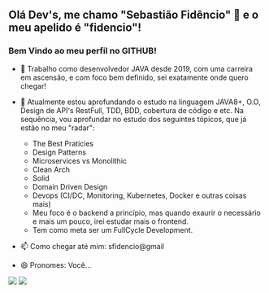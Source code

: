 ## Olá Dev's, me chamo "Sebastião Fidêncio" 👋 e o meu apelido é "fidencio"!
### Bem Vindo ao meu perfil no GITHUB!


- 🔭 Trabalho como desenvolvedor JAVA desde 2019, com uma carreira em ascensão, e com foco bem definido, sei exatamente onde quero chegar!

- 🌱 Atualmente estou aprofundando o estudo na linguagem JAVA8+, O.O, Design de API's RestFull, TDD, BDD, cobertura de código e etc. Na sequência, vou aprofundar no estudo dos seguintes tópicos, que já estão no meu "radar": 
   - The Best Praticies
   - Design Patterns
   - Microservices vs Monolithic
   - Clean Arch
   - Solid
   - Domain Driven Design
   - Devops (CI/DC, Monitoring, Kubernetes, Docker e outras coisas mais) 
   - Meu foco é o backend a princípio, mas quando exaurir o necessário e mais um pouco, irei estudar mais o frontend.
   - Tem como meta ser um FullCycle Development.

- 📫 Como chegar até mim: sfidencio@gmail
- 😄 Pronomes: Você...

<div>
<a href = "mailto:sfidencio@gmail.com"><img src="https://img.shields.io/badge/Gmail-D14836?style=for-the-badge&logo=gmail&logoColor=white" target="_blank"></a>
<a href="https://www.linkedin.com/in/sebastião-fidêncio-0222a9175" target="_blank"><img src="https://img.shields.io/badge/-LinkedIn-%230077B5?style=for-the-badge&logo=linkedin&logoColor=white" target="_blank"></a>   
</div>

<!--
**sfidencio/sfidencio** is a ✨ _special_ ✨ repository because its `README.md` (this file) appears on your GitHub profile.




- 👯 I’m looking to collaborate on ...
- 🤔 I’m looking for help with ...
- 💬 Ask me about ...
- 📫 How to reach me: ...
- 😄 Pronouns: ...
- ⚡ Fun fact: ...
-->
